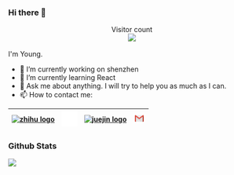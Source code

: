 ### Hi there 👋

<p align="center"> 
  Visitor count<br>
  <img src="https://profile-counter.glitch.me/Young0510/count.svg" />
</p>

I'm Young.

- 🔭 I’m currently working on shenzhen
- 🌱 I’m currently learning React
- 💬 Ask me about anything. I will try to help you as much as I can.
- 📫 How to contact me: 

| [<img src="https://github.com/muwoo/muwoo/blob/main/zhihu.png" alt="zhihu logo" width="30">](https://www.zhihu.com/people/zhang-liu-ping-55) | [<img src="https://raw.githubusercontent.com/Delta456/Delta456/master/img/github.png" alt="github logo" width="32">](https://github.com/Young0510) |  [<img src="https://favicons.githubusercontent.com/juejin.cn" alt="juejin logo" width="24">](https://juejin.cn/user/1996368846522088) | [<img src="https://github.com/Amchuz/Amchuz/blob/master/gmail.jpeg" alt="gmail logo" width="24">](zhangliup1115@gmail.com)
|---|---|---|---|

### Github Stats

![](https://github-readme-stats.vercel.app/api?username=Young0510&hide_title=true&show_icons=true&icon_color=007aff&text_color=333&bg_color=fff)
